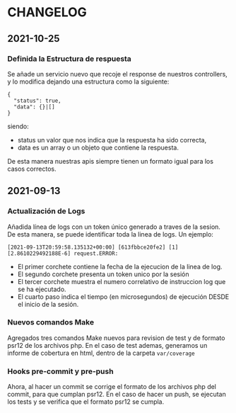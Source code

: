 # CHANGELOG

## 2021-10-25
### Definida la Estructura de respuesta
Se añade un servicio nuevo que recoje el response de nuestros controllers, y lo modifica dejando una estructura como 
la siguiente:
```
{
  "status": true,
  "data": {}|[]
}
```
siendo:
  * status un valor que nos indica que la respuesta ha sido correcta,
  * data es un array o un objeto que contiene la respuesta.

De esta manera nuestras apis siempre tienen un formato igual para los casos correctos.
## 2021-09-13
### Actualización de Logs
Añadida línea de logs con un token único generado a traves de la sesion. De esta manera, se puede identificar toda la
linea de logs. Un ejemplo:
```
[2021-09-13T20:59:58.135132+00:00] [613fbbce20fe2] [1] [2.8610229492188E-6] request.ERROR:
```  
  * El primer corchete contiene la fecha de la ejecucion de la linea de log.
  * El segundo corchete presenta un token unico por la sesión
  * El tercer corchete muestra el numero correlativo de instruccion log que se ha ejecutado.
  * El cuarto paso indica el tiempo (en microsegundos) de ejecución DESDE el inicio de la sesión.

### Nuevos comandos Make
Agregados tres comandos Make nuevos para revision de test y de formato psr12 de los archivos php. En el caso de test ademas,
generamos un informe de cobertura en html, dentro de la carpeta `var/coverage`

### Hooks pre-commit y pre-push
Ahora, al hacer un commit se corrige el formato de los archivos php del commit, para que cumplan psr12.
En el caso de hacer un push, se ejecutan los tests y se verifica que el formato psr12 se cumpla.



